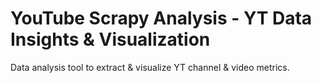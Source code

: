 # YouTube Scrapy Analysis - YT Data Insights & Visualization
Data analysis tool to extract & visualize YT channel & video metrics.
